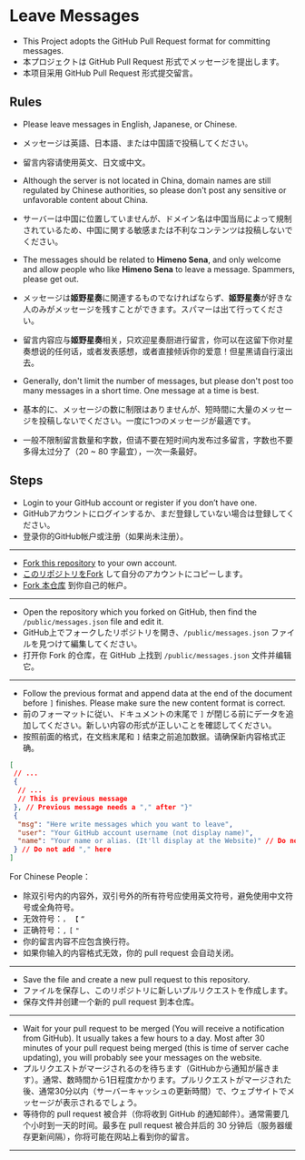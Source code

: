 # Leave Messages

- This Project adopts the GitHub Pull Request format for committing messages.
- 本プロジェクトは GitHub Pull Request 形式でメッセージを提出します。
- 本项目采用 GitHub Pull Request 形式提交留言。

## Rules

- Please leave messages in English, Japanese, or Chinese.
- メッセージは英語、日本語、または中国語で投稿してください。
- 留言内容请使用英文、日文或中文。

- Although the server is not located in China, domain names are still regulated by Chinese authorities, so please don't post any sensitive or unfavorable content about China.
- サーバーは中国に位置していませんが、ドメイン名は中国当局によって規制されているため、中国に関する敏感または不利なコンテンツは投稿しないでください。
<!-- - 尽管服务器不在中国，但域名仍然受到中国当局的监管，因此请不要发布任何关于中国的敏感或不利内容。 -->

- The messages should be related to **Himeno Sena**, and only welcome and allow people who like **Himeno Sena** to leave a message. Spammers, please get out.
- メッセージは**姬野星奏**に関連するものでなければならず、**姬野星奏**が好きな人のみがメッセージを残すことができます。スパマーは出て行ってください。
- 留言内容应与**姬野星奏**相关，只欢迎星奏厨进行留言，你可以在这留下你对星奏想说的任何话，或者发表感想，或者直接倾诉你的爱意！但星黑请自行滚出去。

- Generally, don't limit the number of messages, but please don't post too many messages in a short time. One message at a time is best.
- 基本的に、メッセージの数に制限はありませんが、短時間に大量のメッセージを投稿しないでください。一度に1つのメッセージが最適です。
- 一般不限制留言数量和字数，但请不要在短时间内发布过多留言，字数也不要多得太过分了（20 ~ 80 字最宜），一次一条最好。

## Steps

- Login to your GitHub account or register if you don’t have one.
- GitHubアカウントにログインするか、まだ登録していない場合は登録してください。
- 登录你的GitHub帐户或注册（如果尚未注册）。

---

- [Fork this repository](https://github.com/BIYUEHU/HimenoSena/fork) to your own account.
- [このリポジトリをFork](https://github.com/BIYUEHU/HimenoSena/fork) して自分のアカウントにコピーします。
- [Fork 本仓库](https://github.com/biyuehu/HimenoSena/fork) 到你自己的帐户。

---

- Open the repository which you forked on GitHub, then find the `/public/messages.json` file and edit it.
- GitHub上でフォークしたリポジトリを開き、`/public/messages.json` ファイルを見つけて編集してください。
- 打开你 Fork 的仓库，在 GitHub 上找到 `/public/messages.json` 文件并编辑它。

---

- Follow the previous format and append data at the end of the document before `]` finishes. Please make sure the new content format is correct.
- 前のフォーマットに従い、ドキュメントの末尾で `]` が閉じる前にデータを追加してください。新しい内容の形式が正しいことを確認してください。
- 按照前面的格式，在文档末尾和 `]` 结束之前追加数据。请确保新内容格式正确。

```json
[
 // ...
 {
  // ...
  // This is previous message
 }, // Previous message needs a "," after "}"
 {
  "msg": "Here write messages which you want to leave",
  "user": "Your GitHub account username (not display name)",
  "name": "Your name or alias. (It'll display at the Website)" // Do not add "," at the end of the last field
 } // Do not add "," here
]
```

For Chinese People：

- 除双引号内的内容外，双引号外的所有符号应使用英文符号，避免使用中文符号或全角符号。
- 无效符号：`，` `【` `“`
- 正确符号：`,` `[` `"`
- 你的留言内容不应包含换行符。
- 如果你输入的内容格式无效，你的 pull request 会自动关闭。

---

- Save the file and create a new pull request to this repository.
- ファイルを保存し、このリポジトリに新しいプルリクエストを作成します。
- 保存文件并创建一个新的 pull request 到本仓库。

---

- Wait for your pull request to be merged (You will receive a notification from GitHub). It usually takes a few hours to a day. Most after 30 minutes of your pull request being merged (this is time of server cache updating), you will probably see your messages on the website.
- プルリクエストがマージされるのを待ちます（GitHubから通知が届きます）。通常、数時間から1日程度かかります。プルリクエストがマージされた後、通常30分以内（サーバーキャッシュの更新時間）で、ウェブサイトでメッセージが表示されるでしょう。
- 等待你的 pull request 被合并（你将收到 GitHub 的通知邮件）。通常需要几个小时到一天的时间。最多在 pull request 被合并后的 30 分钟后（服务器缓存更新间隔），你将可能在网站上看到你的留言。

---
